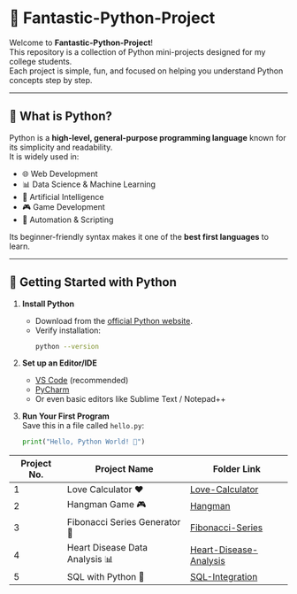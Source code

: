 # 🐍 Fantastic-Python-Project

Welcome to **Fantastic-Python-Project**!  
This repository is a collection of Python mini-projects designed for my college students.  
Each project is simple, fun, and focused on helping you understand Python concepts step by step.  

---

## 📖 What is Python?
Python is a **high-level, general-purpose programming language** known for its simplicity and readability.  
It is widely used in:
- 🌐 Web Development  
- 📊 Data Science & Machine Learning  
- 🤖 Artificial Intelligence  
- 🎮 Game Development  
- 🔧 Automation & Scripting  

Its beginner-friendly syntax makes it one of the **best first languages** to learn.  

---

## 🚀 Getting Started with Python

1. **Install Python**  
   - Download from the [official Python website](https://www.python.org/downloads/).  
   - Verify installation:  
     ```bash
     python --version
     ```

2. **Set up an Editor/IDE**  
   - [VS Code](https://code.visualstudio.com/) (recommended)  
   - [PyCharm](https://www.jetbrains.com/pycharm/)  
   - Or even basic editors like Sublime Text / Notepad++

3. **Run Your First Program**  
   Save this in a file called `hello.py`:
   ```python
   print("Hello, Python World! 🎉")


| Project No. | Project Name                   | Folder Link                                        |
| ----------- | ------------------------------ | -------------------------------------------------- |
| 1           | Love Calculator ❤️             | [Love-Calculator](./Love-Calculator)               |
| 2           | Hangman Game 🎮                | [Hangman](./hangman_game)                               |
| 3           | Fibonacci Series Generator 🔢  | [Fibonacci-Series](./Fibonacci-Series)             |
| 4           | Heart Disease Data Analysis 📊 | [Heart-Disease-Analysis](./Heart-Disease-Analysis) |
| 5           | SQL with Python 💾             | [SQL-Integration](./SQL-Integration)               |
